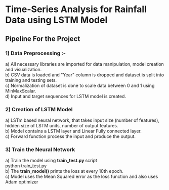 # Time-Series Analysis for Rainfall Data using LSTM Model

## Pipeline For the Project 

### 1) Data Preprocessing :- 
a) All necessary libraries are imported  for data manipulation, model creation and visualization.<br>
b) CSV data is loaded and "Year" column is dropped and dataset is split into training and testing sets.<br>
c) Normalization of dataset is done to scale data between 0 and 1 using MinMaxScalar.<br>
d) Input and target sequences for LSTM model is created.<br>

### 2) Creation of LSTM Model
a) LSTm based neural network, that takes input size (number of features), hidden size of LSTM units, number of output features. <br>
b) Model contains a LSTM layer and Linear Fully connected layer.<br>
c) Forward function process the input and produce the output. <br>

### 3) Train the Neural Network
a) Train the model using <b> train_test.py </b> script <br> python train_test.py <br>
b) The <b>train_model()</b> prints the loss at every 10th epoch. <br>
c) Model uses the Mean Squared error as the loss function and also uses Adam optimizer <br>

